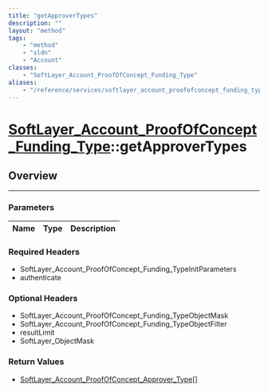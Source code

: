 ```yaml
---
title: "getApproverTypes"
description: ""
layout: "method"
tags:
    - "method"
    - "sldn"
    - "Account"
classes:
    - "SoftLayer_Account_ProofOfConcept_Funding_Type"
aliases:
    - "/reference/services/softlayer_account_proofofconcept_funding_type/getApproverTypes"
---
```

# [SoftLayer_Account_ProofOfConcept_Funding_Type](/reference/services/SoftLayer_Account_ProofOfConcept_Funding_Type)::getApproverTypes




## Overview 


-----

### Parameters 
|Name | Type | Description |
| --- | --- | --- |


### Required Headers
* SoftLayer_Account_ProofOfConcept_Funding_TypeInitParameters
* authenticate


### Optional Headers
* SoftLayer_Account_ProofOfConcept_Funding_TypeObjectMask
* SoftLayer_Account_ProofOfConcept_Funding_TypeObjectFilter
* resultLimit
* SoftLayer_ObjectMask

### Return Values
* <a href='/reference/datatypes/SoftLayer_Account_ProofOfConcept_Approver_Type'>SoftLayer_Account_ProofOfConcept_Approver_Type[] </a>




